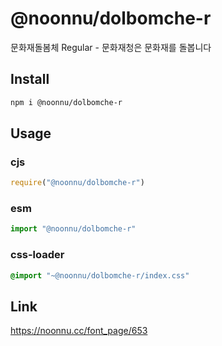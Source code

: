 # @noonnu/dolbomche-r
문화재돌봄체 Regular - 문화재청은 문화재를 돌봅니다

## Install
```sh
npm i @noonnu/dolbomche-r
```
## Usage
### cjs
```js
require("@noonnu/dolbomche-r")
```
### esm
```js
import "@noonnu/dolbomche-r"
```
### css-loader
```css
@import "~@noonnu/dolbomche-r/index.css"
```

## Link
https://noonnu.cc/font_page/653